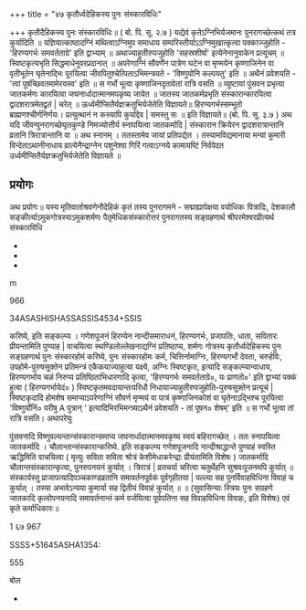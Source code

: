 +++
title = "४७ कृतौर्ध्वदेहिकस्य पुनः संस्कारविधिः"

+++
कृतौदैहिकस्य पुनः संस्कारविधिः॥ ( बो. पि. सू. २.७ ) यद्येवं कृतेऽग्निभिर्यजमानः पुनरागच्छेत्कथं तत्र कुर्यादिति ॥ यज्ञियात्काष्ठादग्निं मथित्वाऽग्निमुप समाधाय सम्परिस्तीर्याऽऽग्निमुखात्कृत्वा पक्काज्जुहोति - 'हिरण्यगर्भः समवर्तताग्रे' इति द्वाभ्याम् ॥ अथाज्याहुतीरुपजुहोति 'सहस्रशीर्षा' इत्येनेनानुवाकेन प्रत्यूचम् ॥ स्विष्टकृत्यभृति सिद्धमाधेनुवरप्रदानात् ॥ अपरेणाग्निं सौवर्णेन पात्रेण घटेन वा मृण्मयेन कृष्णाजिनेन वा वृतीभूतेन घृतेनाद्भिः पूरयित्वा जीवपितुश्चेत्पिताऽभिमन्त्रयते - 'विष्णुयोनि कल्पयतु' इति ॥ अथैनं प्रवेशयति - 'त्वां पूषंच्छिवतमामेरयस्व' इति ॥ स गर्भो भूत्वा कृष्णाजिनदृतावेतां रात्रि वसति ॥ व्युष्टायां पुंसवन प्रभृत्या जातकर्मणः कारयित्वा जघनार्धादात्मानमपकृष्य जायेत ॥ जातस्य जातकर्मप्रभृति संस्कारान्कारयित्वा द्वादशरात्रमेतद्व्रतं | चरेत् ॥ ऊर्ध्वमीप्सितैर्यज्ञक्रतुभिर्यजेतेति विज्ञायते॥ हिरण्यगर्भस्सम्भूतो ब्राह्मणश्चीर्णनिर्णयः। प्रत्युत्थानं न कस्यापि कुर्याद्देव | समस्तु सः ॥ इति विज्ञायते॥ (बो. पि. सू. ३.७ ) अथ यदि जीवन्पुनरागच्छेघृतकुण्डे निमज्योत्तीर्य स्नापयित्वा जातकर्मादि | संस्कारान क्रियेरन द्वादशरात्रान्तानि व्रतानि त्रिरात्रान्तानि वा ॥ अथ स्नानम् । ततस्तामेव जायां प्रतिपद्येत । तस्यामविद्यमानाया मन्यां कुमारी विन्देताऽथानीनाधाय व्रात्येनैन्द्राग्नेन पशुनेश्वा गिरिं गत्वाऽग्नये कामायष्टिं निर्वपेदत उर्ध्वमीप्सितैर्यज्ञक्रतुभिर्यजेतेति विज्ञायते ॥
## प्रयोगः
अथ प्रयोगः॥ यस्य मृतिवार्ताश्रवणेनौदेहिकं कृतं तस्य पुनरागमने - सद्माह्यापेक्षया वयोधिकः पित्रादिः, देशकालौ सङ्कीर्त्याऽमुकगोत्रस्याऽमुकशर्मणः पैतृमेधिकसंस्कारोत्तरं पुनरागतस्य सङ्ग्रहणार्थ श्रीपरमेश्वरप्रीत्यर्थ संस्कारविधि

-

-

-

m

966

34ASASHISHASSASSIS4534+SSIS

करिष्ये, इति सङ्कल्प्य । गणेशपूजनं हिरण्येन नान्दीसमाराधनं, हिरण्यगर्भः, प्रजापतिः, धाता, सवितारः प्रीयन्तामिति पुण्याह | वाचयित्वा स्थण्डिलोल्लेखनाद्यग्निं प्रतिष्ठाप्य, शर्मणः गोत्रस्य कृतौर्ध्वदेहिकस्य पुनः सङ्ग्रहणार्थ पुनः संस्कारहोमं करिष्ये, पुनः संस्कारहोमः कर्म, चित्तिर्नामाग्निः, हिरण्यगर्भो देवता, चरुर्हविः, उपहोमे-पुरुषसूक्तेन प्रतिमन्त्रं एकैकयाज्याहुत्या यक्ष्ये, अग्निः स्विष्टकृत, इत्यादि सङ्कल्प्यान्वाधाय, हिरण्यगर्भाय चळं निरुप्य प्रतिष्ठिताभिधारणादि कृत्वा, 'हिरण्यगर्भः समवर्तताग्रे०, यः प्राणतो०' इति द्वाभ्यां पक्कं हुत्वा ( हिरण्यगर्भायेदं० ) स्विष्टकृतमवदायान्तःपरिधौ निधायाज्याहुतीरुपजुहोति-पुरुषसूक्तेन प्रत्यूचं | स्विष्टकृदादि होमशेष समाप्याऽपरेणाग्निं सौवर्ण मृण्मयं वा पात्रं कृष्णाजिनकोशं वा घृतेनाऽद्भिश्च पूरयित्वा 'विष्णुर्योनिं० परीषु A पुत्रान् ' इत्यादिभिरभिमन्त्र्याऽथैनं प्रवेशयति - तां पूषन० शेषम्' इति ॥ स गर्भो भूत्वा तां रात्रि वसति। अथापरेयुः

पुंसवनादि विष्णुवल्यन्तान्संस्कारान्समाप्य जघनार्धादात्मानमपकृष्य स्वयं बहिरागच्छेत् । ततः स्नापयित्वा जातकर्मादि । चौलान्तान्संस्कारान्करिष्ये. इति सङ्कल्प्य गणेशपूजनादि नान्दीश्राद्धान्ते पुण्याहं स्वस्ति ऋद्धिमिति वाचयित्वा ( मृत्युः सविता सविता श्रोत्रं केशीमेधाकरेन्द्राः प्रीयंतामिति विशेषः ) जातकर्मादि चौलान्तसंस्कारान्कृत्वा, पुनरुपनयनं कुर्यात् । त्रिरात्रं | व्रतचर्या चरित्वा चतुर्थेहनि सुश्रवःपूजनमपि कुर्यात् ॥ संस्कार्यस्तु प्राजापत्यादिपञ्चकाण्डव्रतानि समावर्तनपूर्वकं पूर्वगृहीतया | पल्ल्या सह पुनर्विवाहविधिना विवाहं च कुर्यात् । तस्या अभावेऽन्यया कुमार्या सह द्वितीयं विवाहं कुर्यात् ॥ ॥ (सुवासिन्याः स्त्रियः पुनः सग्रहणे जातकादि कृत्वोपनयनादि समावर्तनान्तं कर्म वर्जयित्वा पूर्वपतिना सह विवाहविधिना विवाहः, इति विशेषः) एवं कृते कर्माधिकारः॥

1 ६७ 967

SSSS+51645ASHA1354:

555

बोल

-